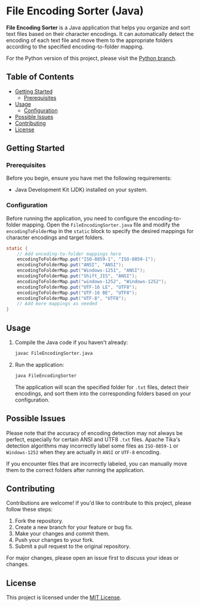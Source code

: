 # File Encoding Sorter (Java)

**File Encoding Sorter** is a Java application that helps you organize and sort text files based on their character encodings. It can automatically detect the encoding of each text file and move them to the appropriate folders according to the specified encoding-to-folder mapping.

For the Python version of this project, please visit the [Python branch](https://github.com/Ruslan-dev-Free-Fire/Unicode-and-ANSI-encoding-sorter/tree/python_version).

## Table of Contents

- [Getting Started](#getting-started)
  - [Prerequisites](#prerequisites)
- [Usage](#usage)
  - [Configuration](#configuration)
- [Possible Issues](#possible-issues)
- [Contributing](#contributing)
- [License](#license)

## Getting Started

### Prerequisites

Before you begin, ensure you have met the following requirements:

- Java Development Kit (JDK) installed on your system.

### Configuration

Before running the application, you need to configure the encoding-to-folder mapping. Open the `FileEncodingSorter.java` file and modify the `encodingToFolderMap` in the `static` block to specify the desired mappings for character encodings and target folders.

```java
static {
    // Add encoding-to-folder mappings here
    encodingToFolderMap.put("ISO-8859-1", "ISO-8859-1");
    encodingToFolderMap.put("ANSI", "ANSI");
    encodingToFolderMap.put("Windows-1251", "ANSI");
    encodingToFolderMap.put("Shift_JIS", "ANSI");
    encodingToFolderMap.put("windows-1252", "Windows-1252");
    encodingToFolderMap.put("UTF-16 LE", "UTF8");
    encodingToFolderMap.put("UTF-16 BE", "UTF8");
    encodingToFolderMap.put("UTF-8", "UTF8");
    // Add more mappings as needed
}
```

## Usage

1. Compile the Java code if you haven't already:

   ```bash
   javac FileEncodingSorter.java
   ```

2. Run the application:

   ```bash
   java FileEncodingSorter
   ```

   The application will scan the specified folder for `.txt` files, detect their encodings, and sort them into the corresponding folders based on your configuration.

## Possible Issues

Please note that the accuracy of encoding detection may not always be perfect, especially for certain ANSI and UTF8 `.txt` files. Apache Tika's detection algorithms may incorrectly label some files as `ISO-8859-1` or `Windows-1252` when they are actually in `ANSI` or `UTF-8` encoding.

If you encounter files that are incorrectly labeled, you can manually move them to the correct folders after running the application.

## Contributing

Contributions are welcome! If you'd like to contribute to this project, please follow these steps:

1. Fork the repository.
2. Create a new branch for your feature or bug fix.
3. Make your changes and commit them.
4. Push your changes to your fork.
5. Submit a pull request to the original repository.

For major changes, please open an issue first to discuss your ideas or changes.

## License

This project is licensed under the [MIT License](LICENSE).
